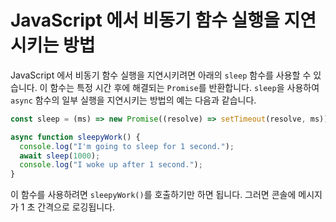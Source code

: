 # JavaScript 에서 비동기 함수 실행을 지연시키는 방법

JavaScript 에서 비동기 함수 실행을 지연시키려면 아래의 `sleep` 함수를 사용할 수 있습니다. 이 함수는 특정 시간 후에 해결되는 `Promise`를 반환합니다. `sleep`을 사용하여 `async` 함수의 일부 실행을 지연시키는 방법의 예는 다음과 같습니다.

```js
const sleep = (ms) => new Promise((resolve) => setTimeout(resolve, ms));

async function sleepyWork() {
  console.log("I'm going to sleep for 1 second.");
  await sleep(1000);
  console.log("I woke up after 1 second.");
}
```

이 함수를 사용하려면 `sleepyWork()`를 호출하기만 하면 됩니다. 그러면 콘솔에 메시지가 1 초 간격으로 로깅됩니다.
